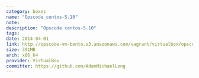 ```yaml
---
category: boxes
name: "Opscode centos-5.10"
note: 
description: "Opscode centos-5.10"
tags:
date: 2014-04-01
link: http://opscode-vm-bento.s3.amazonaws.com/vagrant/virtualbox/opscode_centos-5.10_chef-provisionerless.box
size: 391MB
arch: x86_64
provider: VirtualBox
committer: https://github.com/AdamMichaelLong
---
```

